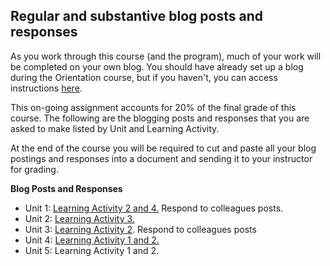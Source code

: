 ## Regular and substantive blog posts and responses

As you work through this course \(and the program\), much of your work will be completed on your own blog. You should have already set up a blog during the Orientation course, but if you haven't, you can access instructions [here](https://twonline.gitbooks.io/twu-online-orientation/content/activity-1.html).

This on-going assignment accounts for 20% of the final grade of this course. The following are the blogging posts and responses that you are asked to make listed by Unit and Learning Activity.

At the end of the course you will be required to cut and paste all your blog postings and responses into a document and sending it to your instructor for grading.

**Blog Posts and Responses**

* Unit 1: [Learning Activity 2 and 4.](https://www.gitbook.com/book/twonline/ldrs-500/edit#/edit/master/unit-1-learning-activities.md?_k=36z1lm "Go to Unit 1 Learning Activities.") Respond to colleagues posts. 
* Unit 2: [Learning Activity 3.](https://www.gitbook.com/book/twonline/ldrs-500/edit#/edit/master/unit-2-learning-activities.md?_k=nu896m "Go to Unit 2 Learning Activities")
* Unit 3: [Learning Activity 2](https://www.gitbook.com/book/twonline/ldrs-500/edit#/edit/master/unit-3-learning-activities.md?_k=7qo3vq "Go to Unit 3 Learning Activities"). Respond to colleagues posts
* Unit 4: [Learning Activity 1 and 2.](https://www.gitbook.com/book/twonline/ldrs-500/edit#/edit/master/unit-4-learning-activities.md?_k=obnp9m "Go to Unit 4 Learning Activities")
* Unit 5: Learning Activity 1 and 2.



